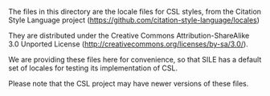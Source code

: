 The files in this directory are the locale files for CSL styles, from the Citation Style Language project (https://github.com/citation-style-language/locales)

They are distributed under the Creative Commons Attribution-ShareAlike 3.0 Unported License (http://creativecommons.org/licenses/by-sa/3.0/).

We are providing these files here for convenience, so that SILE has a default set of locales for testing its implementation of CSL.

Please note that the CSL project may have newer versions of these files.
